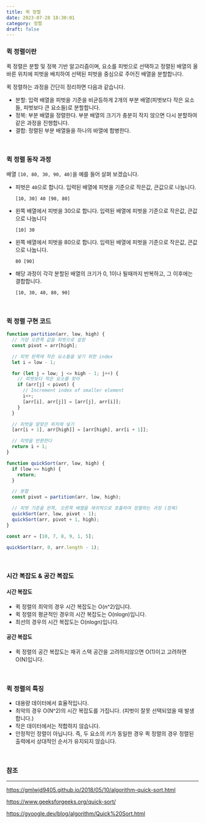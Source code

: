 ```yaml
---
title: 퀵 정렬
date: 2023-07-28 18:30:01
category: 정렬
draft: false
---
```


### 퀵 정렬이란

퀵 정렬은 분할 및 정복 기반 알고리즘이며, 요소를 피벗으로 선택하고 정렬된 배열의 올바른 위치에 피벗을 배치하여 선택된 피벗을 중심으로 주어진 배열을 분할합니다.

퀵 정렬하는 과정을 간단히 정리하면 다음과 같습니다.

- 분할: 입력 배열을 피벗을 기준을 비균등하게 2개의 부분 배열(피벗보다 작은 요소들, 피벗보다 큰 요소들)로 분할합니다.
- 정복: 부분 배열을 정렬한다. 부분 배열의 크기가 충분히 작지 않으면 다시 분할하여 같은 과정을 진행합니다.
- 결합: 정렬된 부분 배열들을 하나의 바열에 합병한다.

<br/>

### 퀵 정렬 동작 과정

배열 `[10, 80, 30, 90, 40]`을 예를 들어 살펴 보겠습니다.

- 피벗은 `40`으로 합니다. 입력된 배열에 피벗을 기준으로 작은값, 큰값으로 나눕니다.

  ```
  [10, 30] 40 [90, 80]
  ```

- 왼쪽 배열에서 피벗을 30으로 합니다. 입력된 배열에 피벗을 기준으로 작은값, 큰값으로 나눕니다

  ```
  [10] 30
  ```

- 왼쪽 배열에서 피벗을 80으로 합니다. 입력된 배열에 피벗을 기준으로 작은값, 큰값으로 나눕니다.

  ```
  80 [90]
  ```

- 해당 과정이 각각 분할된 배열의 크기가 0, 1이나 될때까지 반복하고, 그 이후에는 결합합니다.

  ```
  [10, 30, 40, 80, 90]
  ```

<br/>

### 퀵 정렬 구현 코드

```javascript
function partition(arr, low, high) {
  // 가장 오른쪽 값을 피벗으로 설정
  const pivot = arr[high];

  // 피벗 왼쪽에 작은 요소들을 넣기 위한 index
  let i = low - 1;

  for (let j = low; j <= high - 1; j++) {
    // 피벗보다 작은 요소를 찾아
    if (arr[j] < pivot) {
      // Increment index of smaller element
      i++;
      [arr[i], arr[j]] = [arr[j], arr[i]];
    }
  }

  // 피벗을 알맞은 위치에 넣기
  [arr[i + 1], arr[high]] = [arr[high], arr[i + 1]];

  // 피벗을 반환한다
  return i + 1;
}

function quickSort(arr, low, high) {
  if (low >= high) {
    return;
  }

  // 분할
  const pivot = partition(arr, low, high);

  // 피벗 기준을 왼쪽, 오른쪽 배열을 재귀적으로 호출하여 정렬하는 과정 (정복)
  quickSort(arr, low, pivot - 1);
  quickSort(arr, pivot + 1, high);
}

const arr = [10, 7, 8, 9, 1, 5];

quickSort(arr, 0, arr.length - 1);
```

<br/>

### 시간 복잡도 & 공간 복잡도

#### 시간 복잡도

- 퀵 정렬의 최악의 경우 시간 복잡도는 O(n^2)입니다.
- 퀵 정렬의 평균적인 경우의 시간 복잡도는 O(nlogn)입니다.
- 최선의 경우의 시간 복잡도는 O(nlogn)입니다.

#### 공간 복잡도

- 퀵 정렬의 공간 복잡도는 재귀 스택 공간을 고려하지않으면 O(1)이고 고려하면 O(N)입니다.

<br/>

### 퀵 정렬의 특징

- 대용량 데이터에서 효율적입니다.
- 최악의 경우 O(N^2)의 시간 복잡도를 가집니다. (피벗이 잘못 선택되었을 때 발생합니다.)
- 작은 데이터에서는 적합하지 않습니다.
- 안정적인 정렬이 아닙니다. 즉, 두 요소의 키가 동일한 경우 퀵 정렬의 경우 정렬된 출력에서 상대적인 순서가 유지되지 않습니다.

<br />

### 참조

---

https://gmlwjd9405.github.io/2018/05/10/algorithm-quick-sort.html

https://www.geeksforgeeks.org/quick-sort/

https://gyoogle.dev/blog/algorithm/Quick%20Sort.html
